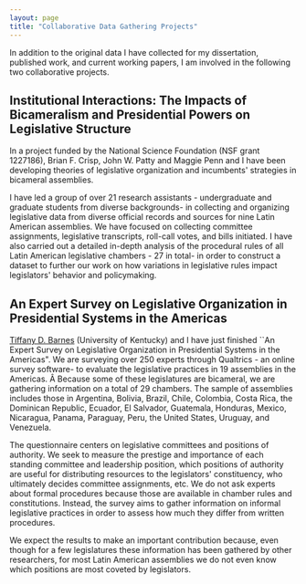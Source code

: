 ```yaml
---
layout: page
title: "Collaborative Data Gathering Projects"
---
```


In addition to the original data I have collected for my dissertation, published work, and current working papers, I am involved in the following two collaborative projects. 

## Institutional Interactions: The Impacts of Bicameralism and Presidential Powers on Legislative Structure

In a project funded by the National Science Foundation (NSF grant 1227186), Brian F. Crisp, John W. Patty and Maggie Penn and I have been developing theories of legislative organization and incumbents' strategies in bicameral assemblies.

I have led a group of over 21 research assistants - undergraduate and graduate students from diverse backgrounds- in collecting and organizing legislative data from diverse official records and sources for nine Latin American assemblies. We have focused on collecting committee assignments, legislative transcripts, roll-call votes, and bills initiated. I have also carried out a detailed in-depth analysis of the procedural rules of all Latin American legislative chambers - 27 in total- in order to construct a dataset to further our work on how variations in legislative rules impact legislators' behavior and policymaking.

## An Expert Survey on Legislative Organization in Presidential Systems in the Americas

[Tiffany D. Barnes](http://tiffanydbarnes.weebly.com) (University of Kentucky) and I have just finished ``An Expert Survey on Legislative Organization in Presidential Systems in the Americas". We are surveying over 250 experts through Qualtrics - an online survey software- to evaluate the legislative practices in 19 assemblies in the Americas. Â Because some of these legislatures are bicameral, we are gathering information on a total of 29 chambers. The sample of assemblies includes those in Argentina, Bolivia, Brazil, Chile, Colombia, Costa Rica, the Dominican Republic, Ecuador, El Salvador, Guatemala, Honduras, Mexico, Nicaragua, Panama, Paraguay, Peru, the United States, Uruguay, and Venezuela.

The questionnaire centers on legislative committees and positions of authority. We seek to measure the prestige and importance of each standing committee and leadership position, which positions of authority are useful for distributing resources to the legislators' constituency, who ultimately decides committee assignments, etc. We do not ask experts about formal procedures because those are available in chamber rules and constitutions. Instead, the survey aims to gather information on informal legislative practices in order to assess how much they differ from written procedures.

We expect the results to make an important contribution because, even though for a few legislatures these information has been gathered by other researchers, for most Latin American assemblies we do not even know which positions are most coveted by legislators.
